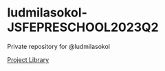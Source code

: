 # ludmilasokol-JSFEPRESCHOOL2023Q2
Private repository for @ludmilasokol

[Project Library](https://rolling-scopes-school.github.io/ludmilasokol-JSFEPRESCHOOL2023Q2/library/ "link to my Library")
